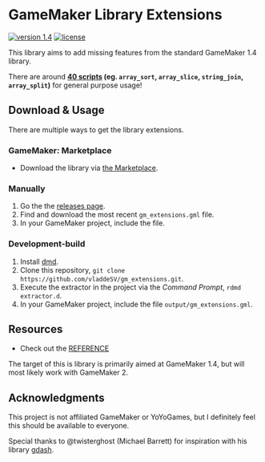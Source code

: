 # GameMaker Library Extensions
[![version 1.4](https://img.shields.io/badge/GM-1.4-green.svg)](#) [![license](https://img.shields.io/badge/license-MIT-blue.svg)](https://raw.githubusercontent.com/vladdeSV/gm_extensions/master/LICENSE.md)

This library aims to add missing features from the standard GameMaker 1.4 library.

There are around **[40 scripts](REFERENCE.md) (eg. `array_sort`, `array_slice`, `string_join`, `array_split`)** for general purpose usage!

## Download & Usage
There are multiple ways to get the library extensions.

### GameMaker: Marketplace
* Download the library via [the Marketplace](https://marketplace.yoyogames.com/assets/5870/gamemaker-library-extensions).

### Manually
1. Go the the [releases page](https://github.com/vladdeSV/gm_extensions/releases).
1. Find and download the most recent `gm_extensions.gml` file.
1. In your GameMaker project, include the file.

### Development-build
1. Install [dmd](https://dlang.org/download.html).
1. Clone this repository, `git clone https://github.com/vladdeSV/gm_extensions.git`.
1. Execute the extractor in the project via the *Command Prompt*, `rdmd extractor.d`.
1. In your GameMaker project, include the file `output/gm_extensions.gml`.

## Resources
* Check out the [REFERENCE](REFERENCE.md)

The target of this is library is primarily aimed at GameMaker 1.4, but will most likely work with GameMaker 2.

## Acknowledgments
This project is not affiliated GameMaker or YoYoGames, but I definitely feel this should be available to everyone.

Special thanks to @twisterghost (Michael Barrett) for inspiration with his library [gdash](https://github.com/gm-core/gdash).
